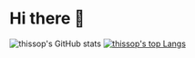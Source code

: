 # Hi there 👋

![thissop's GitHub stats](https://github-readme-stats.vercel.app/api?username=thissop&theme=monokai&show_icons=true)
[![thissop's top Langs](https://github-readme-stats.vercel.app/api/top-langs/?username=thissop&layout=compact&theme=monokai)](https://github.com/anuraghazra/github-readme-stats)
